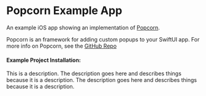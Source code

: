 #  Popcorn Example App

An example iOS app showing an implementation of [Popcorn](https://github.com/downtownjakebrown/Popcorn). 

Popcorn is an framework for adding custom popups to your SwiftUI app. For more info on Popcorn, see the [GitHub Repo](https://github.com/downtownjakebrown/Popcorn)

#### Example Project Installation:

This is a description. The description goes here and describes things because it is a description. The description goes here and describes things because it is a description.
